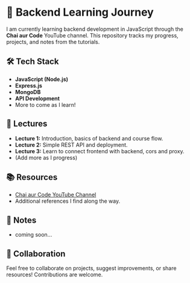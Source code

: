 # 🚀 Backend Learning Journey

I am currently learning backend development in JavaScript through the **Chai aur Code** YouTube channel. This repository tracks my progress, projects, and notes from the tutorials.

## 🛠️ Tech Stack
- **JavaScript (Node.js)**
- **Express.js**
- **MongoDB**
- **API Development**
- More to come as I learn!

## 📂 Lectures
- **Lecture 1:** Introduction, basics of backend and course flow.
- **Lecture 2:** Simple REST API and deployment.
- **Lecture 3:** Learn to connect frontend with backend, cors and proxy.  
- (Add more as I progress)

## 📚 Resources
- [Chai aur Code YouTube Channel](https://www.youtube.com/playlist?list=PLu71SKxNbfoBGh_8p_NS-ZAh6v7HhYqHW)
- Additional references I find along the way.

## 📝 Notes
- coming soon...

## 🤝 Collaboration
Feel free to collaborate on projects, suggest improvements, or share resources! Contributions are welcome.
